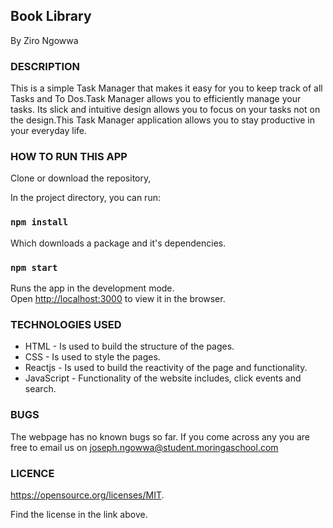 ## Book Library
By Ziro Ngowwa

### DESCRIPTION
This is a simple Task Manager that makes it easy for you to keep track of all Tasks and To Dos.Task Manager allows you to efficiently manage your tasks.  Its slick and intuitive design allows you to focus on your tasks not on the design.This Task Manager application allows you to stay productive in your everyday life.

### HOW TO RUN THIS APP
Clone or download the repository,

In the project directory, you can run:

### `npm install`
Which downloads a package and it's dependencies.
### `npm start`
Runs the app in the development mode.<br />
Open [http://localhost:3000](http://localhost:3000) to view it in the browser.

### TECHNOLOGIES USED
- HTML - Is used to build the structure of the pages.
- CSS - Is used to style the pages.
- Reactjs - Is used to build the reactivity of the page and functionality.
- JavaScript - Functionality of the website includes, click events and search.

### BUGS
The webpage has no known bugs so far. If you come across any you are free to email us on joseph.ngowwa@student.moringaschool.com

### LICENCE
https://opensource.org/licenses/MIT.

Find the license in the link above.



